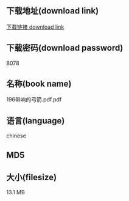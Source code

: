 ## 下载地址(download link)
[下载链接 download link](https://voluble-croquembouche-d321dc.netlify.app/?s=196%E5%B8%A6%E5%93%8D%E7%9A%84%E5%BC%93%E7%AE%AD.pdf)

## 下载密码(download password)
8078

## 名称(book name)
196带响的弓箭.pdf.pdf

## 语言(language)
chinese

## MD5


## 大小(filesize)
13.1 MB
